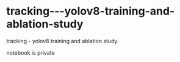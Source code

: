 # tracking---yolov8-training-and-ablation-study
tracking - yolov8 training and ablation study

notebook is private
